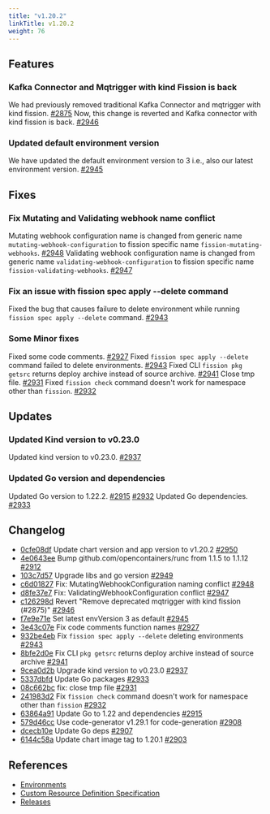 ```yaml
---
title: "v1.20.2"
linkTitle: v1.20.2
weight: 76
---
```


## Features

### Kafka Connector and Mqtrigger with kind Fission is back

We had previously removed traditional Kafka Connector and mqtrigger with kind fission. [#2875](https://github.com/fission/fission/pull/2875)
Now, this change is reverted and Kafka connector with kind fission is back. [#2946](https://github.com/fission/fission/pull/2946)

### Updated default environment version

We have updated the default environment version to 3 i.e., also our latest environment version. [#2945](https://github.com/fission/fission/pull/2945)

## Fixes

### Fix Mutating and Validating webhook name conflict

Mutating webhook configuration name is changed from generic name `mutating-webhook-configuration` to fission specific name `fission-mutating-webhooks`. [#2948](https://github.com/fission/fission/pull/2948)
Validating webhook configuration name is changed from generic name `validating-webhook-configuration` to fission specific name `fission-validating-webhooks`. [#2947](https://github.com/fission/fission/pull/2947)

### Fix an issue with fission spec apply --delete command

Fixed the bug that causes failure to delete environment while running `fission spec apply --delete` command. [#2943](https://github.com/fission/fission/pull/2943)

### Some Minor fixes

Fixed some code comments. [#2927](https://github.com/fission/fission/pull/2927)
Fixed `fission spec apply --delete` command failed to delete environments. [#2943](https://github.com/fission/fission/pull/2943)
Fixed CLI `fission pkg getsrc` returns deploy archive instead of source archive. [#2941](https://github.com/fission/fission/pull/2941)
Close tmp file. [#2931](https://github.com/fission/fission/pull/2931)
Fixed `fission check` command doesn't work for namespace other than `fission`. [#2932](https://github.com/fission/fission/pull/2932)

## Updates

### Updated Kind version to v0.23.0
Updated kind version to v0.23.0. [#2937](https://github.com/fission/fission/pull/2937)

### Updated Go version and dependencies
Updated Go version to 1.22.2. [#2915](https://github.com/fission/fission/pull/2915) [#2932](https://github.com/fission/fission/pull/2932)
Updated Go dependencies. [#2933](https://github.com/fission/fission/pull/2933)

## Changelog

* [0cfe08df](https://github.com/fission/fission/commit/0cfe08df) Update chart version and app version to v1.20.2 [#2950](https://github.com/fission/fission/pull/2950)
* [4e0643ee](https://github.com/fission/fission/commit/4e0643ee) Bump github.com/opencontainers/runc from 1.1.5 to 1.1.12 [#2912](https://github.com/fission/fission/pull/2912)
* [103c7d57](https://github.com/fission/fission/commit/103c7d57) Upgrade libs and go version [#2949](https://github.com/fission/fission/pull/2949)
* [c6d01827](https://github.com/fission/fission/commit/c6d01827) Fix: MutatingWebhookConfiguration naming conflict [#2948](https://github.com/fission/fission/pull/2948)
* [d8fe37e7](https://github.com/fission/fission/commit/d8fe37e7) Fix: ValidatingWebhookConfiguration conflict [#2947](https://github.com/fission/fission/pull/2947)
* [c126298d](https://github.com/fission/fission/commit/c126298d) Revert "Remove deprecated mqtrigger with kind fission (#2875)" [#2946](https://github.com/fission/fission/pull/2946)
* [f7e9e71e](https://github.com/fission/fission/commit/f7e9e71e) Set latest envVersion 3 as default [#2945](https://github.com/fission/fission/pull/2945)
* [3e43c07e](https://github.com/fission/fission/commit/3e43c07e) Fix code comments  function names  [#2927](https://github.com/fission/fission/pull/2927)
* [932be4eb](https://github.com/fission/fission/commit/932be4eb) Fix `fission spec apply --delete` deleting environments [#2943](https://github.com/fission/fission/pull/2943)
* [8bfe2d0e](https://github.com/fission/fission/commit/8bfe2d0e) Fix CLI `pkg getsrc` returns deploy archive instead of source archive [#2941](https://github.com/fission/fission/pull/2941)
* [9cea0d2b](https://github.com/fission/fission/commit/9cea0d2b) Upgrade kind version to v0.23.0 [#2937](https://github.com/fission/fission/pull/2937)
* [5337dbfd](https://github.com/fission/fission/commit/5337dbfd) Update Go packages [#2933](https://github.com/fission/fission/pull/2933)
* [08c662bc](https://github.com/fission/fission/commit/08c662bc) fix: close tmp file [#2931](https://github.com/fission/fission/pull/2931)
* [241983d2](https://github.com/fission/fission/commit/241983d2) Fix `fission check` command doesn't work for namespace other than `fission` [#2932](https://github.com/fission/fission/pull/2932)
* [63864a91](https://github.com/fission/fission/commit/63864a91) Update Go to 1.22 and dependencies [#2915](https://github.com/fission/fission/pull/2915)
* [579d46cc](https://github.com/fission/fission/commit/579d46cc) Use code-generator v1.29.1 for code-generation [#2908](https://github.com/fission/fission/pull/2908)
* [dcecb10e](https://github.com/fission/fission/commit/dcecb10e) Update Go deps [#2907](https://github.com/fission/fission/pull/2907)
* [6144c58a](https://github.com/fission/fission/commit/6144c58a) Update chart image tag to 1.20.1 [#2903](https://github.com/fission/fission/pull/2903)

## References

- [Environments](/environments/)
- [Custom Resource Definition Specification](https://doc.crds.dev/github.com/fission/fission)
- [Releases](https://github.com/fission/fission/releases)

